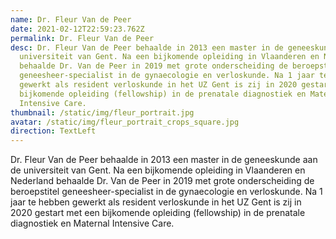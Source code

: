 ```yaml
---
name: Dr. Fleur Van de Peer
date: 2021-02-12T22:59:23.762Z
permalink: Dr. Fleur Van de Peer
desc: Dr. Fleur Van de Peer behaalde in 2013 een master in de geneeskunde aan de
  universiteit van Gent. Na een bijkomende opleiding in Vlaanderen en Nederland
  behaalde Dr. Van de Peer in 2019 met grote onderscheiding de beroepstitel
  geneesheer-specialist in de gynaecologie en verloskunde. Na 1 jaar te hebben
  gewerkt als resident verloskunde in het UZ Gent is zij in 2020 gestart met een
  bijkomende opleiding (fellowship) in de prenatale diagnostiek en Maternal
  Intensive Care.
thumbnail: /static/img/fleur_portrait.jpg
avatar: /static/img/fleur_portrait_crops_square.jpg
direction: TextLeft
---
```

Dr. Fleur Van de Peer behaalde in 2013 een master in de geneeskunde aan de universiteit van Gent. Na een bijkomende opleiding in Vlaanderen en Nederland behaalde Dr. Van de Peer in 2019 met grote onderscheiding de beroepstitel geneesheer-specialist in de gynaecologie en verloskunde. Na 1 jaar te hebben gewerkt als resident verloskunde in het UZ Gent is zij in 2020 gestart met een bijkomende opleiding (fellowship) in de prenatale diagnostiek en Maternal Intensive Care.